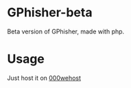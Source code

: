 # GPhisher-beta
Beta version of GPhisher, made with php.


# Usage
Just host it on <a href="https://000webhost.com/">000wehost</a>

